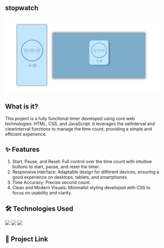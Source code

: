 ## stopwatch
<img src="img/Designread.jpg">

## What is it?
This project is a fully functional timer developed using core web technologies: HTML, 
CSS, and JavaScript. It leverages the setInterval and clearInterval functions to
manage the time count, providing a simple and efficient experience.

## ✨ Features
1. Start, Pause, and Reset: Full control over the time count with intuitive buttons to start, pause, and reset the timer.
2. Responsive Interface: Adaptable design for different devices, ensuring a good experience on desktops, tablets, and smartphones.
3. Time Accuracy: Precise second count.
4. Clean and Modern Visuals: Minimalist styling developed with CSS to focus on usability and clarity.

## 🛠️ Technologies Used
<img src="https://img.shields.io/badge/HTML5-E34F26?style=for-the-badge&logo=html5&logoColor=white">
<img src="https://img.shields.io/badge/CSS3-1572B6?style=for-the-badge&logo=css3&logoColor=white">
<img src="https://img.shields.io/badge/JavaScript-F7DF1E?style=for-the-badge&logo=javascript&logoColor=black">

## 📂 Project Link
